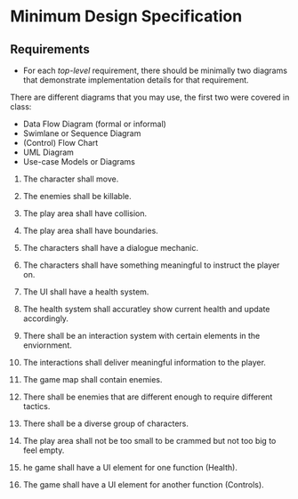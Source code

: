 # Minimum Design Specification

## Requirements
* For each _top-level_ requirement, there should be minimally two diagrams that demonstrate implementation details for that requirement.

There are different diagrams that you may use, the first two were covered in class:
* Data Flow Diagram (formal or informal)
* Swimlane or Sequence Diagram
* (Control) Flow Chart
* UML Diagram
* Use-case Models or Diagrams

1. The character shall move.

2. The enemies shall be killable.

3. The play area shall have collision.

4. The play area shall have boundaries.

5. The characters shall have a dialogue mechanic.

6. The characters shall have something meaningful to instruct the player on.

7. The UI shall have a health system.

8. The health system shall accuratley show current health and update accordingly.

9. There shall be an interaction system with certain elements in the enviornment.

10. The interactions shall deliver meaningful information to the player.

11. The game map shall contain enemies.

12. There shall be enemies that are different enough to require different tactics.

13. There shall be a diverse group of characters.

14. The play area shall not be too small to be crammed but not too big to feel empty.

15. he game shall have a UI element for one function (Health).

16. The game shall have a UI element for another function (Controls). 

